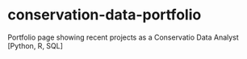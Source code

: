 # conservation-data-portfolio
Portfolio page showing recent projects as a Conservatio Data Analyst [Python, R, SQL]
